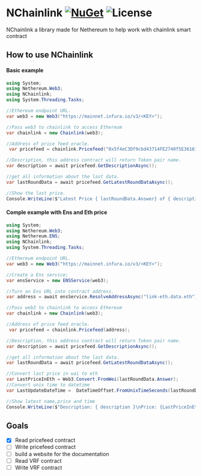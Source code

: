 # NChainlink [![NuGet](https://img.shields.io/nuget/v/NChainlink)](https://www.nuget.org/packages/NChainlink/) ![License](https://img.shields.io/github/license/lucasespinosa28/NChainlink)

NChainlink a library made for Nethereum to help work with chainlink smart contract 

## How to use NChainlink 
#### Basic example
```C#
using System;
using Nethereum.Web3;
using NChainlink;
using System.Threading.Tasks;

//Ethereum endpoint URL.
var web3 = new Web3("https://mainnet.infura.io/v3/<KEY>");

//Pass web3 to chainlink to access Ethereum
var chainlink = new Chainlink(web3);

//Address of price feed oracle.
 var pricefeed = chainlink.Pricefeed("0x5f4eC3Df9cbd43714FE2740f5E3616155c5b8419");

//Description, this address contract will return Token pair name.
var description = await pricefeed.GetDescriptionAsync();

//get all information about the last data.
var lastRoundData = await pricefeed.GetLatestRoundDataAsync();

//Show the last price.
Console.WriteLine($"Latest Price { lastRoundData.Answer} of { description }")
```
#### Comple example with Ens and Eth price 
```C#
using System;
using Nethereum.Web3;
using Nethereum.ENS;
using NChainlink;
using System.Threading.Tasks;

//Ethereum endpoint URL.
var web3 = new Web3("https://mainnet.infura.io/v3/<KEY>");

//Create a Ens service; 
var ensService = new ENSService(web3);

//Turn an Ens URL into contract address.
var address = await ensService.ResolveAddressAsync("link-eth.data.eth");

//Pass web3 to chainlink to access Ethereum
var chainlink = new Chainlink(web3);

//Address of price feed oracle.
 var pricefeed = chainlink.Pricefeed(address);

//Description, this address contract will return Token pair name.
var description = await pricefeed.GetDescriptionAsync();

//get all information about the last data.
var lastRoundData = await pricefeed.GetLatestRoundDataAsync();

//Convert last price in wai to eth
var LastPriceInEth = Web3.Convert.FromWei(lastRoundData.Answer);
//Convert unix time to datetime
var LastUpdateDateTime =  DateTimeOffset.FromUnixTimeSeconds(lastRoundData.UpdatedAt); 

//Show latest name,price and time
Console.WriteLine($"Description: { description }\nPrice: {LastPriceInEth}\nTime: { LastUpdateDateTime}")
```

## Goals
- [x] Read pricefeed contract
- [ ] Write pricefeed contract
- [ ] build a website for the documentation
- [ ] Read VRF contract
- [ ] Write VRF contract
